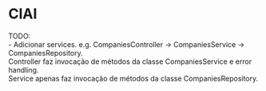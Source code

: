 # CIAI

TODO:  
	- Adicionar services. e.g. CompaniesController -> CompaniesService -> CompaniesRepository.  
	  Controller faz invocação de métodos da classe CompaniesService e error handling.  
      Service apenas faz invocação de métodos da classe CompaniesRepository.  